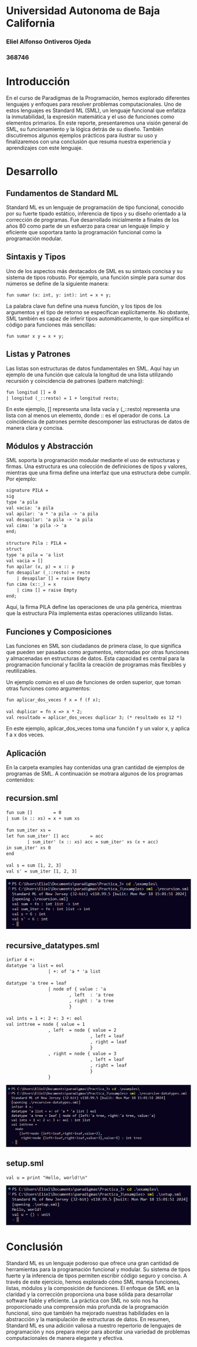 # Universidad Autonoma de Baja California

### Eliel Alfonso Ontiveros Ojeda
### 368746 

# Introducción

En el curso de Paradigmas de la Programación, hemos explorado diferentes lenguajes y enfoques para resolver problemas computacionales. Uno de estos lenguajes es Standard ML (SML), un lenguaje funcional que enfatiza la inmutabilidad, la expresión matemática y el uso de funciones como elementos primarios. En este reporte, presentaremos una visión general de SML, su funcionamiento y la lógica detrás de su diseño. También discutiremos algunos ejemplos prácticos para ilustrar su uso y finalizaremos con una conclusión que resuma nuestra experiencia y aprendizajes con este lenguaje.

# Desarrollo

## Fundamentos de Standard ML
Standard ML es un lenguaje de programación de tipo funcional, conocido por su fuerte tipado estático, inferencia de tipos y su diseño orientado a la corrección de programas. Fue desarrollado inicialmente a finales de los años 80 como parte de un esfuerzo para crear un lenguaje limpio y eficiente que soportara tanto la programación funcional como la programación modular.

## Sintaxis y Tipos

Uno de los aspectos más destacados de SML es su sintaxis concisa y su sistema de tipos robusto. Por ejemplo, una función simple para sumar dos números se define de la siguiente manera:

    fun sumar (x: int, y: int): int = x + y;

La palabra clave fun define una nueva función, y los tipos de los argumentos y el tipo de retorno se especifican explícitamente. No obstante, SML también es capaz de inferir tipos automáticamente, lo que simplifica el código para funciones más sencillas:

    fun sumar x y = x + y;

## Listas y Patrones

Las listas son estructuras de datos fundamentales en SML. Aquí hay un ejemplo de una función que calcula la longitud de una lista utilizando recursión y coincidencia de patrones (pattern matching):

    fun longitud [] = 0
    | longitud (_::resto) = 1 + longitud resto;

En este ejemplo, [] representa una lista vacía y (_::resto) representa una lista con al menos un elemento, donde :: es el operador de cons. La coincidencia de patrones permite descomponer las estructuras de datos de manera clara y concisa.

## Módulos y Abstracción

SML soporta la programación modular mediante el uso de estructuras y firmas. Una estructura es una colección de definiciones de tipos y valores, mientras que una firma define una interfaz que una estructura debe cumplir. Por ejemplo:

    signature PILA = 
    sig
    type 'a pila
    val vacia: 'a pila
    val apilar: 'a * 'a pila -> 'a pila
    val desapilar: 'a pila -> 'a pila
    val cima: 'a pila -> 'a
    end;

    structure Pila : PILA = 
    struct
    type 'a pila = 'a list
    val vacia = []
    fun apilar (x, p) = x :: p
    fun desapilar (_::resto) = resto
        | desapilar [] = raise Empty
    fun cima (x::_) = x
        | cima [] = raise Empty
    end;

Aquí, la firma PILA define las operaciones de una pila genérica, mientras que la estructura Pila implementa estas operaciones utilizando listas.

## Funciones y Composiciones

Las funciones en SML son ciudadanos de primera clase, lo que significa que pueden ser pasadas como argumentos, retornadas por otras funciones y almacenadas en estructuras de datos. Esta capacidad es central para la programación funcional y facilita la creación de programas más flexibles y reutilizables.

Un ejemplo común es el uso de funciones de orden superior, que toman otras funciones como argumentos:

    fun aplicar_dos_veces f x = f (f x);

    val duplicar = fn x => x * 2;
    val resultado = aplicar_dos_veces duplicar 3; (* resultado es 12 *)

En este ejemplo, aplicar_dos_veces toma una función f y un valor x, y aplica f a x dos veces.

## Aplicación

En la carpeta examples hay contenidas una gran cantidad de ejemplos de programas de SML. A continuación se motrara algunos de los programas contenidos:

## recursion.sml
    fun sum []        = 0
    | sum (x :: xs) = x + sum xs

    fun sum_iter xs =
    let fun sum_iter' [] acc        = acc
            | sum_iter' (x :: xs) acc = sum_iter' xs (x + acc)
    in sum_iter' xs 0
    end

    val s = sum [1, 2, 3]
    val s' = sum_iter [1, 2, 3]

![Imagen de unas nubes](recursion.png)

## recursive_datatypes.sml
    infixr 4 +:
    datatype 'a list = eol
                    | +: of 'a * 'a list

    datatype 'a tree = leaf
                    | node of { value : 'a
                            , left  : 'a tree
                            , right : 'a tree
                            }

    val ints = 1 +: 2 +: 3 +: eol
    val inttree = node { value = 1
                    , left  = node { value = 2
                                    , left = leaf
                                    , right = leaf
                                    }
                    , right = node { value = 3
                                    , left = leaf
                                    , right = leaf
                                    }
                    }

![Imagen de unas nubes](recursive_datatypes.png)

## setup.sml
    val u = print "Hello, world!\n"


![Imagen de unas nubes](setup.png)

# Conclusión

Standard ML es un lenguaje poderoso que ofrece una gran cantidad de herramientas para la programación funcional y modular. Su sistema de tipos fuerte y la inferencia de tipos permiten escribir código seguro y conciso. A través de este ejercicio, hemos explorado cómo SML maneja funciones, listas, módulos y la composición de funciones. El enfoque de SML en la claridad y la corrección proporciona una base sólida para desarrollar software fiable y eficiente. La práctica con SML no solo nos ha proporcionado una comprensión más profunda de la programación funcional, sino que también ha mejorado nuestras habilidades en la abstracción y la manipulación de estructuras de datos. En resumen, Standard ML es una adición valiosa a nuestro repertorio de lenguajes de programación y nos prepara mejor para abordar una variedad de problemas computacionales de manera elegante y efectiva.
